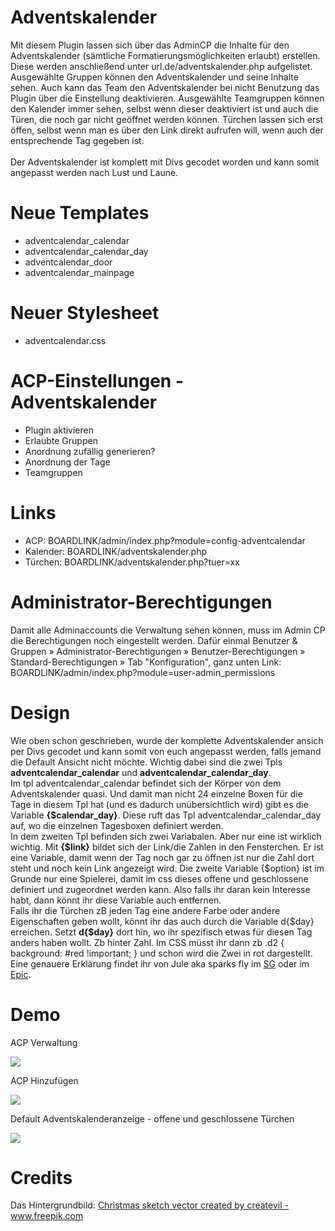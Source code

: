 # Adventskalender
Mit diesem Plugin lassen sich über das AdminCP die Inhalte für den Adventskalender (sämtliche Formatierungsmöglichkeiten erlaubt) erstellen. Diese werden anschließend unter url.de/adventskalender.php aufgelistet. Ausgewählte Gruppen können den Adventskalender und seine Inhalte sehen. Auch kann das Team den Adventskalender bei nicht Benutzung das Plugin über die Einstellung deaktivieren. Ausgewählte Teamgruppen können den Kalender immer sehen, selbst wenn dieser deaktiviert ist und auch die Türen, die noch gar nicht geöffnet werden können. Türchen lassen sich erst öffen, selbst wenn man es über den Link direkt aufrufen will, wenn auch der entsprechende Tag gegeben ist.<br><br>
Der Adventskalender ist komplett mit Divs gecodet worden und kann somit angepasst werden nach Lust und Laune. 

# Neue Templates
- adventcalendar_calendar
- adventcalendar_calendar_day
- adventcalendar_door
- adventcalendar_mainpage

# Neuer Stylesheet 
- adventcalendar.css

# ACP-Einstellungen - Adventskalender
- Plugin aktivieren
- Erlaubte Gruppen
- Anordnung zufällig generieren?
- Anordnung der Tage
- Teamgruppen

# Links
- ACP: BOARDLINK/admin/index.php?module=config-adventcalendar
- Kalender: BOARDLINK/adventskalender.php
- Türchen: BOARDLINK/adventskalender.php?tuer=xx

# Administrator-Berechtigungen
Damit alle Adminaccounts die Verwaltung sehen können, muss im  Admin CP die Berechtigungen noch eingestellt werden. Dafür einmal Benutzer & Gruppen » Administrator-Berechtigungen » Benutzer-Berechtigungen » Standard-Berechtigungen » Tab "Konfiguration", ganz unten
Link: BOARDLINK/admin/index.php?module=user-admin_permissions

# Design
Wie oben schon geschrieben, wurde der komplette Adventskalender ansich per Divs gecodet und kann somit von euch angepasst werden, falls jemand die Default Ansicht nicht möchte. 
Wichtig dabei sind die zwei Tpls <b>adventcalendar_calendar</b> und <b>adventcalendar_calendar_day</b>.<br>
Im tpl adventcalendar_calendar befindet sich der Körper von dem Adventskalender quasi. Und damit man nicht 24 einzelne Boxen für die Tage in diesem Tpl hat (und es dadurch unübersichtlich wird) gibt es die Variable <b>{$calendar_day}</b>. Diese ruft das Tpl adventcalendar_calendar_day auf, wo die einzelnen Tagesboxen definiert werden.<br>
In dem zweiten Tpl befinden sich zwei Variabalen. Aber nur eine ist wirklich wichtig. Mit <b>{$link}</b> bildet sich der Link/die Zahlen in den Fensterchen. Er ist eine Variable, damit wenn der Tag noch gar zu öffnen ist nur die Zahl dort steht und noch kein Link angezeigt wird. Die zweite Variable {$option} ist im Grunde nur eine Spielerei, damit im css dieses offene und geschlossene definiert und zugeordnet werden kann. Also falls ihr daran kein Interesse habt, dann könnt ihr diese Variable auch entfernen. <br>
Falls ihr die Türchen zB jeden Tag eine andere Farbe oder andere Eigenschaften geben wollt, könnt ihr das auch durch die Variable d{$day} erreichen. Setzt <b>d{$day}</b> dort hin, wo ihr spezifisch etwas für diesen Tag anders haben wollt. Zb hinter Zahl. Im CSS müsst ihr dann zb .d2 { background: #red !important; } und schon wird die Zwei in rot dargestellt. Eine genauere Erklärung findet ihr von Jule aka sparks fly im <a href="https://storming-gates.de/showthread.php?tid=1020944">SG</a> oder im <a href="https://epic.quodvide.de/showthread.php?tid=80">Epic</a>.


# Demo 
 ACP Verwaltung<p>
 <img src="https://stormborn.at/plugins/adventskalender_acp_uebersicht.png" />
 
 ACP Hinzufügen<p>
 <img src="https://stormborn.at/plugins/adventskalender_acp_add.png" />
 
Default Adventskalenderanzeige - offene und geschlossene Türchen<p>
 <img src="https://stormborn.at/plugins/adventskalender.png" />

# Credits
Das Hintergrundbild:
<a href='https://www.freepik.com/vectors/christmas-sketch'>Christmas sketch vector created by createvil - www.freepik.com</a>
